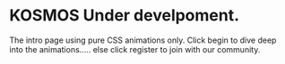 # KOSMOS Under develpoment.
The intro page using pure CSS animations only.
Click begin to dive deep into the animations..... else click register to join with our community.


